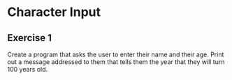 # Character Input
## Exercise 1
Create a program that asks the user to enter their name and their age. Print out a message addressed to them that tells them the year that they will turn 100 years old.